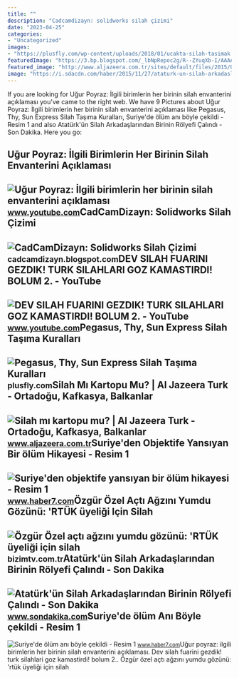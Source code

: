 ```yaml
---
title: ""
description: "Cadcamdizayn: solidworks silah çizimi"
date: "2023-04-25"
categories:
- "Uncategorized"
images:
- "https://plusfly.com/wp-content/uploads/2018/01/ucakta-silah-tasimak.jpg"
featuredImage: "https://3.bp.blogspot.com/_lbNpRepoc2g/R--ZYuqXb-I/AAAAAAAAADQ/eVqXjrHdQtE/s400/silah.jpg"
featured_image: "http://www.aljazeera.com.tr/sites/default/files/2015/02/02/abd-polis-kartopu.jpg"
image: "https://i.sdacdn.com/haber/2015/11/27/ataturk-un-silah-arkadaslarindan-birinin-roly-7916247_x_osd.jpg"
---
```


If you are looking for Uğur Poyraz: İlgili birimlerin her birinin silah envanterini açıklaması you've came to the right web. We have 9 Pictures about Uğur Poyraz: İlgili birimlerin her birinin silah envanterini açıklaması like Pegasus, Thy, Sun Express Silah Taşıma Kuralları, Suriye'de ölüm anı böyle çekildi - Resim 1 and also Atatürk'ün Silah Arkadaşlarından Birinin Rölyefi Çalındı - Son Dakika. Here you go:

Uğur Poyraz: İlgili Birimlerin Her Birinin Silah Envanterini Açıklaması
-----------------------------------------------------------------------

 ![Uğur Poyraz: İlgili birimlerin her birinin silah envanterini açıklaması](https://i.ytimg.com/vi/C7vw2Mo5MVY/maxresdefault.jpg) <small>www.youtube.com</small>CadCamDizayn: Solidworks Silah Çizimi
-------------------------------------

 ![CadCamDizayn: Solidworks Silah Çizimi](https://3.bp.blogspot.com/_lbNpRepoc2g/R--ZYuqXb-I/AAAAAAAAADQ/eVqXjrHdQtE/s400/silah.jpg) <small>cadcamdizayn.blogspot.com</small>DEV SILAH FUARINI GEZDIK! TURK SILAHLARI GOZ KAMASTIRDI! BOLUM 2. - YouTube
---------------------------------------------------------------------------

 ![DEV SILAH FUARINI GEZDIK! TURK SILAHLARI GOZ KAMASTIRDI! BOLUM 2. - YouTube](https://i.ytimg.com/vi/m1bRJvdmTdA/maxresdefault.jpg) <small>www.youtube.com</small>Pegasus, Thy, Sun Express Silah Taşıma Kuralları
------------------------------------------------

 ![Pegasus, Thy, Sun Express Silah Taşıma Kuralları](https://plusfly.com/wp-content/uploads/2018/01/ucakta-silah-tasimak.jpg) <small>plusfly.com</small>Silah Mı Kartopu Mu? | Al Jazeera Turk - Ortadoğu, Kafkasya, Balkanlar
----------------------------------------------------------------------

 ![Silah mı kartopu mu? | Al Jazeera Turk - Ortadoğu, Kafkasya, Balkanlar](http://www.aljazeera.com.tr/sites/default/files/2015/02/02/abd-polis-kartopu.jpg) <small>www.aljazeera.com.tr</small>Suriye'den Objektife Yansıyan Bir ölüm Hikayesi - Resim 1
---------------------------------------------------------

 ![Suriye'den objektife yansıyan bir ölüm hikayesi - Resim 1](https://i12.haber7.net/fotogaleri/haber7/album/1817723251.jpg) <small>www.haber7.com</small>Özgür Özel Açtı Ağzını Yumdu Gözünü: 'RTÜK üyeliği Için Silah
-------------------------------------------------------------

 ![Özgür Özel açtı ağzını yumdu gözünü: 'RTÜK üyeliği için silah](https://bizimtv.com.tr/d/news/88683.jpg) <small>bizimtv.com.tr</small>Atatürk'ün Silah Arkadaşlarından Birinin Rölyefi Çalındı - Son Dakika
---------------------------------------------------------------------

 ![Atatürk'ün Silah Arkadaşlarından Birinin Rölyefi Çalındı - Son Dakika](https://i.sdacdn.com/haber/2015/11/27/ataturk-un-silah-arkadaslarindan-birinin-roly-7916247_x_osd.jpg) <small>www.sondakika.com</small>Suriye'de ölüm Anı Böyle çekildi - Resim 1
------------------------------------------

 ![Suriye'de ölüm anı böyle çekildi - Resim 1](https://i12.haber7.net/fotogaleri/haber7/album/b764054652.jpg) <small>www.haber7.com</small>Uğur poyraz: i̇lgili birimlerin her birinin silah envanterini açıklaması. Dev silah fuarini gezdik! turk silahlari goz kamastirdi! bolum 2.. Özgür özel açtı ağzını yumdu gözünü: 'rtük üyeliği için silah
